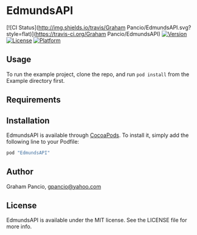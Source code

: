 # EdmundsAPI

[![CI Status](http://img.shields.io/travis/Graham Pancio/EdmundsAPI.svg?style=flat)](https://travis-ci.org/Graham Pancio/EdmundsAPI)
[![Version](https://img.shields.io/cocoapods/v/EdmundsAPI.svg?style=flat)](http://cocoapods.org/pods/EdmundsAPI)
[![License](https://img.shields.io/cocoapods/l/EdmundsAPI.svg?style=flat)](http://cocoapods.org/pods/EdmundsAPI)
[![Platform](https://img.shields.io/cocoapods/p/EdmundsAPI.svg?style=flat)](http://cocoapods.org/pods/EdmundsAPI)

## Usage

To run the example project, clone the repo, and run `pod install` from the Example directory first.

## Requirements

## Installation

EdmundsAPI is available through [CocoaPods](http://cocoapods.org). To install
it, simply add the following line to your Podfile:

```ruby
pod "EdmundsAPI"
```

## Author

Graham Pancio, gpancio@yahoo.com

## License

EdmundsAPI is available under the MIT license. See the LICENSE file for more info.
